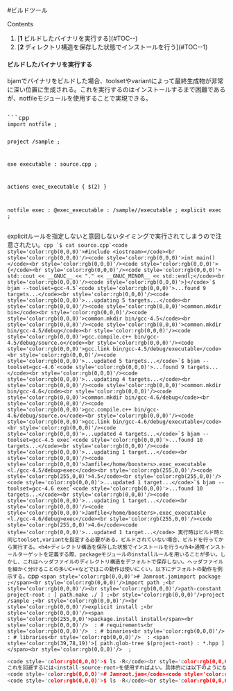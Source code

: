 #ビルドツール

Contents
<ol class='goog-toc'><li class='goog-toc'>[<strong>1 </strong>ビルドしたバイナリを実行する](#TOC--)</li><li class='goog-toc'>[<strong>2 </strong>ディレクトリ構造を保存した状態でインストールを行う](#TOC--1)</li></ol>


<h4>ビルドしたバイナリを実行する</h4>bjamでバイナリをビルドした場合、toolsetやvariantによって最終生成物が非常に深い位置に生成される。これを実行するのはインストールするまで困難であるが、notfileモジュールを使用することで実現できる。<pre style='margin-bottom:0px'><pre>```cpp
<code style='color:rgb(0,0,0)'>import notfile ;
 
project /sample ;
 
exe executable : source.cpp ;
  
actions exec_executable
{
        $(2)
}
 
notfile exec : @exec_executable : /sample//executable ;
explicit exec ;</code>
</pre></pre>explicitルールを指定しないと意図しないタイミングで実行されてしまうので注意されたい。```cpp
`$ cat source.cpp`<code style='color:rgb(0,0,0)'>#include <iostream></code><br style='color:rgb(0,0,0)'/><code style='color:rgb(0,0,0)'>int main()</code><br style='color:rgb(0,0,0)'/><code style='color:rgb(0,0,0)'>{</code><br style='color:rgb(0,0,0)'/><code style='color:rgb(0,0,0)'>    std::cout << __GNUC__ << "." << __GNUC_MINOR__ << std::endl;</code><br style='color:rgb(0,0,0)'/><code style='color:rgb(0,0,0)'>}</code>`$ bjam --toolset=gcc-4.5`<code style='color:rgb(0,0,0)'>...found 9 targets...</code><br style='color:rgb(0,0,0)'/><code style='color:rgb(0,0,0)'>...updating 5 targets...</code><br style='color:rgb(0,0,0)'/><code style='color:rgb(0,0,0)'>common.mkdir bin</code><br style='color:rgb(0,0,0)'/><code style='color:rgb(0,0,0)'>common.mkdir bin/gcc-4.5</code><br style='color:rgb(0,0,0)'/><code style='color:rgb(0,0,0)'>common.mkdir bin/gcc-4.5/debug</code><br style='color:rgb(0,0,0)'/><code style='color:rgb(0,0,0)'>gcc.compile.c++ bin/gcc-4.5/debug/source.o</code><br style='color:rgb(0,0,0)'/><code style='color:rgb(0,0,0)'>gcc.link bin/gcc-4.5/debug/executable</code><br style='color:rgb(0,0,0)'/><code style='color:rgb(0,0,0)'>...updated 5 targets...</code>`$ bjam --toolset=gcc-4.6`<code style='color:rgb(0,0,0)'>...found 9 targets...</code><br style='color:rgb(0,0,0)'/><code style='color:rgb(0,0,0)'>...updating 4 targets...</code><br style='color:rgb(0,0,0)'/><code style='color:rgb(0,0,0)'>common.mkdir bin/gcc-4.6</code><br style='color:rgb(0,0,0)'/><code style='color:rgb(0,0,0)'>common.mkdir bin/gcc-4.6/debug</code><br style='color:rgb(0,0,0)'/><code style='color:rgb(0,0,0)'>gcc.compile.c++ bin/gcc-4.6/debug/source.o</code><br style='color:rgb(0,0,0)'/><code style='color:rgb(0,0,0)'>gcc.link bin/gcc-4.6/debug/executable</code><br style='color:rgb(0,0,0)'/><code style='color:rgb(0,0,0)'>...updated 4 targets...</code>`$ bjam --toolset=gcc-4.5 exec`<code style='color:rgb(0,0,0)'>...found 10 targets...</code><br style='color:rgb(0,0,0)'/><code style='color:rgb(0,0,0)'>...updating 1 target...</code><br style='color:rgb(0,0,0)'/><code style='color:rgb(0,0,0)'>Jamfile</home/boosters>.exec_executable <l./gcc-4.5/debug>exec</code><br style='color:rgb(255,0,0)'/><code style='color:rgb(255,0,0)'>4.5</code><br style='color:rgb(255,0,0)'/><code style='color:rgb(0,0,0)'>...updated 1 target...</code>`$ bjam --toolset=gcc-4.6 exec`<code style='color:rgb(0,0,0)'>...found 10 targets...</code><br style='color:rgb(0,0,0)'/><code style='color:rgb(0,0,0)'>...updating 1 target...</code><br style='color:rgb(0,0,0)'/><code style='color:rgb(0,0,0)'>Jamfile</home/boosters>.exec_executable <l./gcc-4.6/debug>exec</code><br style='color:rgb(255,0,0)'/><code style='color:rgb(255,0,0)'>4.6</code><code style='color:rgb(0,0,0)'>...updated 1 target...</code>
実行時はビルド時と同じtoolset,variantを指定する必要がある。ビルドされていない場合、ビルドを行ってから実行する。<h4>ディレクトリ構造を保存した状態でインストールを行う</h4>通常インストールターゲットを定義する際、packageモジュールのinstallルールを用いることが多い。しかし、これはヘッダファイルのディレクトリ構造をデフォルトで保存しない。ヘッダファイルを細かく分けることの多いC++などではこの動作は使いにくい。以下にデフォルトの動作を例示する。```cpp
`<span style='color:rgb(0,0,0)'># Jamroot.jamimport package ;</span><br style='color:rgb(0,0,0)'/>import path ;<br style='color:rgb(0,0,0)'/><br style='color:rgb(0,0,0)'/>path-constant project-root : [ path.make ./ ] ;<br style='color:rgb(0,0,0)'/>project /sample ;<br style='color:rgb(0,0,0)'/><br style='color:rgb(0,0,0)'/>explicit install ;<br style='color:rgb(0,0,0)'/><span style='color:rgb(255,0,0)'>package.install install</span><br style='color:rgb(0,0,0)'/>  : # requirements<br style='color:rgb(0,0,0)'/>  : # binaries<br style='color:rgb(0,0,0)'/>  : # libraries<br style='color:rgb(0,0,0)'/>  : <span style='color:rgb(39,78,19)'>[ path.glob-tree $(project-root) : *.hpp ]</span><br style='color:rgb(0,0,0)'/>  ;`
```cpp
<code style='color:rgb(0,0,0)'>$ ls -R</code><br style='color:rgb(0,0,0)'/><code style='color:rgb(0,0,0)'>.:</code><br style='color:rgb(0,0,0)'/><code style='color:rgb(0,0,0)'>Jamroot.jam  sample/</code><br style='color:rgb(0,0,0)'/><br style='color:rgb(0,0,0)'/><code style='color:rgb(255,0,0)'>./sample:</code><br style='color:rgb(255,0,0)'/><code style='color:rgb(255,0,0)'>detail/  sample.hpp</code><br style='color:rgb(255,0,0)'/><br style='color:rgb(255,0,0)'/><code style='color:rgb(255,0,0)'>./sample/detail:</code><br style='color:rgb(255,0,0)'/><code style='color:rgb(255,0,0)'>sample1.hpp</code><br style='color:rgb(0,0,0)'/><code style='color:rgb(0,0,0)'>$ bjam install --prefix=$HOME/local</code><br style='color:rgb(0,0,0)'/><code style='color:rgb(0,0,0)'>...found 10 targets...</code><br style='color:rgb(0,0,0)'/><code style='color:rgb(0,0,0)'>...updating 3 targets...</code><br style='color:rgb(0,0,0)'/><code style='color:rgb(0,0,0)'>common.mkdir /home/boosters/local/include</code><br style='color:rgb(0,0,0)'/><code style='color:rgb(255,0,0)'>common.copy /home/boosters/local/include/sample.hpp</code><br style='color:rgb(255,0,0)'/><code style='color:rgb(255,0,0)'>common.copy /home/boosters/local/include/sample1.hpp</code><br style='color:rgb(0,0,0)'/><code style='color:rgb(0,0,0)'>...updated 3 targets...</code><br style='color:rgb(0,0,0)'/><code style='color:rgb(0,0,0)'>$ ls -R $HOME/local</code><br style='color:rgb(0,0,0)'/><code style='color:rgb(0,0,0)'>/home/boosters/local:</code><br style='color:rgb(0,0,0)'/><code style='color:rgb(0,0,0)'>include/</code><br style='color:rgb(0,0,0)'/><br style='color:rgb(0,0,0)'/><code style='color:rgb(255,0,0)'>/home/boosters/local/include:</code><br style='color:rgb(255,0,0)'/><code style='color:rgb(255,0,0)'>sample1.hpp  sample.hpp</code><br style='color:rgb(0,0,0)'/><code style='color:rgb(0,0,0)'>$</code>
これを回避するには<install-source-root>を使用すればよい。具体的には以下のようになる。<span style='color:rgb(0,0,0)'></span>```cpp
<code style='color:rgb(0,0,0)'># Jamroot.jam</code><code style='color:rgb(0,0,0)'>import package ;</code><br style='color:rgb(0,0,0)'/>`<span style='color:rgb(0,0,0)'>import path ;`</span><br style='color:rgb(0,0,0)'/><br style='color:rgb(0,0,0)'/>`<span style='color:rgb(0,0,0)'>path-constant project-root : [ path.make ./ ] ;`</span><br style='color:rgb(0,0,0)'/>`<span style='color:rgb(0,0,0)'>project /sample ;`</span><br style='color:rgb(0,0,0)'/><br style='color:rgb(0,0,0)'/>`<span style='color:rgb(0,0,0)'>explicit install ;`</span><br style='color:rgb(0,0,0)'/><code style='color:rgb(0,0,0)'>package.install</code>`<span style='color:rgb(0,0,0)'> install`</span>`  <span style='color:rgb(0,0,0)'>: <span style='color:rgb(255,0,0)'><install-source-root>$(project-root)</span>`</span><br style='color:rgb(0,0,0)'/>`  <span style='color:rgb(0,0,0)'>: # binaries`</span><br style='color:rgb(0,0,0)'/>`  <span style='color:rgb(0,0,0)'>: # libraries`</span><br style='color:rgb(0,0,0)'/>`<span style='color:rgb(0,0,0)'>  : ``<span style='color:rgb(39,78,19)'>[ path.glob-tree $(project-root) : *.hpp ]  ;</span>`</span>
<code style='color:rgb(0,0,0)'>$ ls -R</code><br style='color:rgb(0,0,0)'/><code style='color:rgb(0,0,0)'>.:</code><br style='color:rgb(0,0,0)'/><code style='color:rgb(0,0,0)'>Jamroot.jam  sample/</code><br style='color:rgb(0,0,0)'/><br style='color:rgb(0,0,0)'/><code style='color:rgb(0,0,0)'>./sample:</code><br style='color:rgb(0,0,0)'/><code style='color:rgb(0,0,0)'>detail/  sample.hpp</code><br style='color:rgb(0,0,0)'/><br style='color:rgb(0,0,0)'/><code style='color:rgb(0,0,0)'>./sample/detail:</code><br style='color:rgb(0,0,0)'/><code style='color:rgb(0,0,0)'>sample1.hpp</code><br style='color:rgb(0,0,0)'/><code style='color:rgb(0,0,0)'>$ bjam install --prefix=$HOME/local</code><br style='color:rgb(0,0,0)'/><code style='color:rgb(0,0,0)'>...found 12 targets...</code><br style='color:rgb(0,0,0)'/><code style='color:rgb(0,0,0)'>...updating 5 targets...</code><br style='color:rgb(0,0,0)'/><code style='color:rgb(0,0,0)'>common.mkdir /home/boosters/local/include</code><br style='color:rgb(0,0,0)'/><code style='color:rgb(0,0,0)'>common.mkdir /home/boosters/local/include/sample</code><br style='color:rgb(255,0,0)'/><code style='color:rgb(255,0,0)'>common.copy /home/boosters/local/include/sample/sample.hpp</code><br style='color:rgb(255,0,0)'/><code style='color:rgb(255,0,0)'>common.mkdir /home/boosters/local/include/sample/detail</code><br style='color:rgb(255,0,0)'/><code style='color:rgb(255,0,0)'>common.copy /home/boosters/local/include/sample/detail/sample1.hpp</code><br style='color:rgb(0,0,0)'/><code style='color:rgb(0,0,0)'>...updated 5 targets...</code><br style='color:rgb(0,0,0)'/><code style='color:rgb(0,0,0)'>$ ls -R $HOME/local</code><br style='color:rgb(0,0,0)'/><code style='color:rgb(0,0,0)'>/home/boosters/local:</code><br style='color:rgb(0,0,0)'/><code style='color:rgb(0,0,0)'>include/</code><br style='color:rgb(0,0,0)'/><br style='color:rgb(0,0,0)'/><code style='color:rgb(0,0,0)'>/home/boosters/local/include:</code><br style='color:rgb(0,0,0)'/><code style='color:rgb(0,0,0)'>sample/</code><br style='color:rgb(0,0,0)'/><br style='color:rgb(0,0,0)'/><code style='color:rgb(255,0,0)'>/home/boosters/local/include/sample:</code><br style='color:rgb(255,0,0)'/><code style='color:rgb(255,0,0)'>detail/  sample.hpp</code><br style='color:rgb(255,0,0)'/><br style='color:rgb(255,0,0)'/><code style='color:rgb(255,0,0)'>/home/boosters/local/include/sample/detail:</code><br style='color:rgb(255,0,0)'/><code style='color:rgb(255,0,0)'>sample1.hpp</code><br style='color:rgb(0,0,0)'/><code style='color:rgb(0,0,0)'>$      </code>
